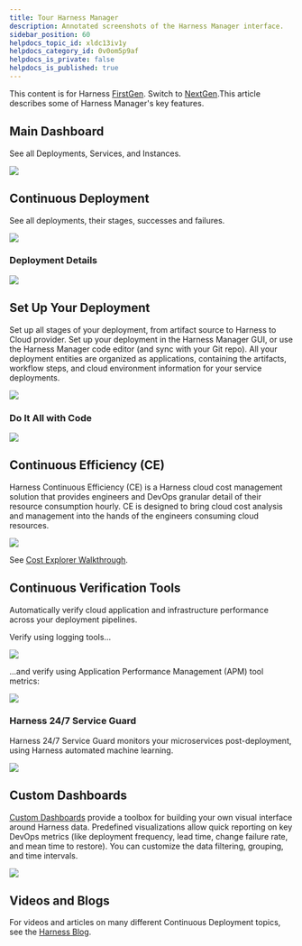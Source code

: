 ```yaml
---
title: Tour Harness Manager
description: Annotated screenshots of the Harness Manager interface.
sidebar_position: 60
helpdocs_topic_id: xldc13iv1y
helpdocs_category_id: 0v0om5p9af
helpdocs_is_private: false
helpdocs_is_published: true
---
```


This content is for Harness [FirstGen](../../getting-started/harness-first-gen-vs-harness-next-gen.md). Switch to [NextGen](../../getting-started/quickstarts.md).This article describes some of Harness Manager's key features.

## Main Dashboard

See all Deployments, Services, and Instances.

![](./static/meet-harness-00.png)

## Continuous Deployment

See all deployments, their stages, successes and failures.

![](./static/meet-harness-01.png)

### Deployment Details

![](./static/meet-harness-02.png)

## Set Up Your Deployment

Set up all stages of your deployment, from artifact source to Harness to Cloud provider. Set up your deployment in the Harness Manager GUI, or use the Harness Manager code editor (and sync with your Git repo). All your deployment entities are organized as applications, containing the artifacts, workflow steps, and cloud environment information for your service deployments.

![](./static/meet-harness-03.png)

### Do It All with Code

![](./static/meet-harness-04.png)

## Continuous Efficiency (CE)

Harness Continuous Efficiency (CE) is a Harness cloud cost management solution that provides engineers and DevOps granular detail of their resource consumption hourly. CE is designed to bring cloud cost analysis and management into the hands of the engineers consuming cloud resources.

![](./static/meet-harness-05.png)

See [Cost Explorer Walkthrough](../cloud-cost-management/concepts-ccm/a-cost-explorer-walkthrough.md).

## Continuous Verification Tools

Automatically verify cloud application and infrastructure performance across your deployment pipelines.

Verify using logging tools...

![](./static/meet-harness-06.png)

...and verify using Application Performance Management (APM) tool metrics:

![](./static/meet-harness-07.png)

### Harness 24/7 Service Guard

Harness 24/7 Service Guard monitors your microservices post-deployment, using Harness automated machine learning.

![](./static/meet-harness-08.png)

## Custom Dashboards

[Custom Dashboards](../firstgen-platform/fg-monitoring/custom-dashboards.md) provide a toolbox for building your own visual interface around Harness data. Predefined visualizations allow quick reporting on key DevOps metrics (like deployment frequency, lead time, change failure rate, and mean time to restore). You can customize the data filtering, grouping, and time intervals.

![](./static/meet-harness-09.png)

## Videos and Blogs

For videos and articles on many different Continuous Deployment topics, see the [Harness Blog](https://harness.io/blog/).

